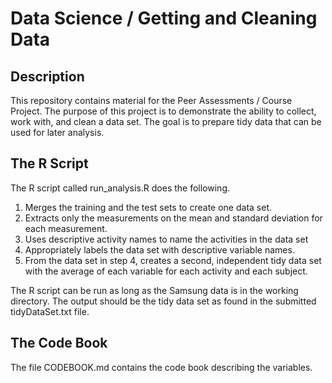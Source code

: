 # Data Science / Getting and Cleaning Data

## Description
This repository contains material for the Peer Assessments / Course Project. The purpose of this project is to demonstrate the ability to collect, work with, and clean a data set. The goal is to prepare tidy data that can be used for later analysis.

## The R Script
The R script called run_analysis.R does the following.

1. Merges the training and the test sets to create one data set.
2. Extracts only the measurements on the mean and standard deviation for each measurement. 
3. Uses descriptive activity names to name the activities in the data set
4. Appropriately labels the data set with descriptive variable names. 
5. From the data set in step 4, creates a second, independent tidy data set with the average of each variable for each activity and each subject.

The R script can be run as long as the Samsung data is in the working directory. The output should be the tidy data set as found in the submitted tidyDataSet.txt file.

## The Code Book
The file CODEBOOK.md contains the code book describing the variables.

